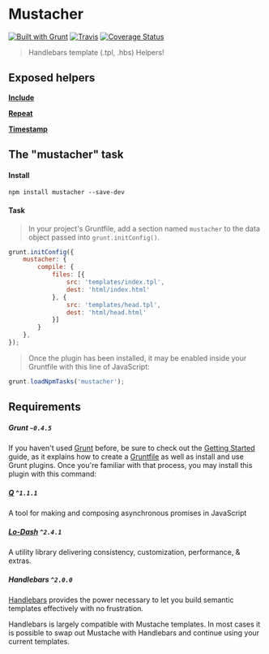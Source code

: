 <a name="mustacher"></a>
# Mustacher
[![Built with Grunt](https://cdn.gruntjs.com/builtwith.png)](http://gruntjs.com/) [![Travis](http://img.shields.io/travis/sixertoy/grunt-mustacher.svg?style=flat-square)](http://img.shields.io/travis/sixertoy/grunt-mustacher.svg?&branch=dev) [![Coverage Status](http://img.shields.io/coveralls/sixertoy/grunt-mustacher.svg?style=flat-square)](http://img.shields.io/coveralls/sixertoy/grunt-mustacher.svg?branch=dev)

> Handlebars template (.tpl, .hbs) Helpers!

<a name="exposed-helpers"></a>
## Exposed helpers

**[Include](./include.html)**

**[Repeat](./repeat.html)**

**[Timestamp](./imestamp.html)**

<a name="the-mustacher-task"></a>
## The "mustacher" task

<a name="install"></a>
#### Install

```shell
npm install mustacher --save-dev
```

<a name="task"></a>
#### Task

> In your project's Gruntfile, add a section named `mustacher` to the data object passed into `grunt.initConfig()`.

```js
grunt.initConfig({
    mustacher: {
        compile: {
            files: [{
                src: 'templates/index.tpl',
                dest: 'html/index.html'
            }, {
                src: 'templates/head.tpl',
                dest: 'html/head.html'
            }]
        }
    },
});
```

> Once the plugin has been installed, it may be enabled inside your Gruntfile with this line of JavaScript:

```js
grunt.loadNpmTasks('mustacher');
```

<a name="requirements"></a>
## Requirements

##### Grunt `~0.4.5`

If you haven't used [Grunt](http://gruntjs.com/) before, be sure to check out the [Getting Started](http://gruntjs.com/getting-started) guide, as it explains how to create a [Gruntfile](http://gruntjs.com/sample-gruntfile) as well as install and use Grunt plugins. Once you're familiar with that process, you may install this plugin with this command:

##### [Q](http://documentup.com/kriskowal/q/) `^1.1.1`

A tool for making and composing asynchronous promises in JavaScript

##### [Lo-Dash](https://lodash.com) `^2.4.1`

A utility library delivering consistency, customization, performance, & extras.

##### Handlebars `^2.0.0`

[Handlebars](http://handlebarsjs.com) provides the power necessary to let you build semantic templates effectively with no frustration.

Handlebars is largely compatible with Mustache templates. In most cases it is possible to swap out Mustache with Handlebars and continue using your current templates.
